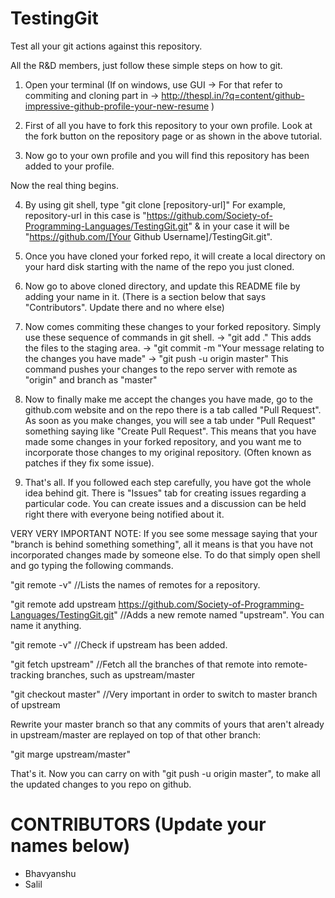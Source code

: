 TestingGit
==========

Test all your git actions against this repository. 

All the R&D members, just follow these simple steps on how to git.

1) Open your terminal (If on windows, use GUI -> For that refer to commiting and cloning part in -> http://thespl.in/?q=content/github-impressive-github-profile-your-new-resume )

2) First of all you have to fork this repository to your own profile. Look at the fork button on the repository page or as shown in the above tutorial.

3) Now go to your own profile and you will find this repository has been added to your profile.

 Now the real thing begins.

4) By using git shell, type "git clone [repository-url]" For example, repository-url in this case is "https://github.com/Society-of-Programming-Languages/TestingGit.git" & in your case it will be "https://github.com/[Your Github Username]/TestingGit.git".

5) Once you have cloned your forked repo, it will create a local directory on your hard disk starting with the name of the repo you just cloned.

6) Now go to above cloned directory, and update this README file by adding your name in it. (There is a section below that says "Contributors". Update there and no where else) 

7) Now comes commiting these changes to your forked repository. Simply use these sequence of commands in git shell.
-> "git add ."  This adds the files to the staging area.
-> "git commit -m "Your message relating to the changes you have made"
-> "git push -u origin master" This command pushes your changes to the repo server with remote as "origin" and branch as "master"

8) Now to finally make me accept the changes you have made, go to the github.com website and on the repo there is a tab called "Pull Request". As soon as you make changes, you will see a tab under "Pull Request" something saying like "Create Pull Request".
   This means that you have made some changes in your forked repository, and you want me to incorporate those changes to my original repository. (Often known as patches if they fix some issue).

9) That's all. If you followed each step carefully, you have got the whole idea behind git. There is "Issues" tab for creating issues regarding a particular code. You can create issues and a discussion can be held right there with everyone being notified about it.

VERY VERY IMPORTANT NOTE: If you see some message saying that your "branch is behind something something", all it means is that you have not incorporated changes made by someone else. To do that simply open shell and go typing the following commands.

"git remote -v" //Lists the names of remotes for a repository.

"git remote add upstream https://github.com/Society-of-Programming-Languages/TestingGit.git" //Adds a new remote named "upstream". You can name it anything.

"git remote -v" //Check if upstream has been added.

"git fetch upstream" //Fetch all the branches of that remote into remote-tracking branches, such as upstream/master

"git checkout master" //Very important in order to switch to master branch of upstream


 Rewrite your master branch so that any commits of yours that
 aren't already in upstream/master are replayed on top of that
 other branch:

"git marge upstream/master"


That's it. Now you can carry on with "git push -u origin master", to make all the updated changes to you repo on github.

CONTRIBUTORS (Update your names below)
============
- Bhavyanshu
- Salil
